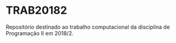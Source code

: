 # TRAB20182
Repositório destinado ao trabalho computacional da disciplina de Programação II em 2018/2.
